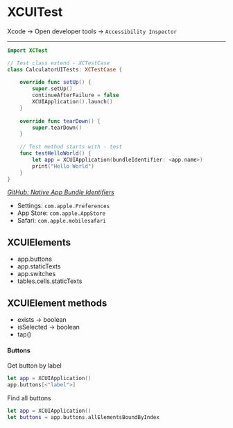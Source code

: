 # XCUITest


Xcode -> Open developer tools -> `Accessibility Inspector`

***

```swift
import XCTest

// Test class extend - XCTestCase
class CalculatorUITests: XCTestCase {
        
    override func setUp() {
        super.setUp()
        continueAfterFailure = false
        XCUIApplication().launch()
    }
    
    override func tearDown() {
        super.tearDown()
    }
    
    // Test method starts with - test
    func testHelloWorld() {
        let app = XCUIApplication(bundleIdentifier: <app.name>)
        print("Hello World")
    }
}
```

[_GitHub: Native App Bundle Identifiers_](https://github.com/joeblau/apple-bundle-identifiers)
- Settings: `com.apple.Preferences`
- App Store: `com.apple.AppStore`
- Safari: `com.apple.mobilesafari`

## XCUIElements

- app.buttons
- app.staticTexts
- app.switches
- tables.cells.staticTexts

## XCUIElement methods

- exists -> boolean
- isSelected -> boolean
- tap()

#### Buttons

Get button by label
```swift
let app = XCUIApplication()
app.buttons[<"label">]
```
Find all buttons

```swift
let app = XCUIApplication()
let buttons = app.buttons.allElementsBoundByIndex
```
